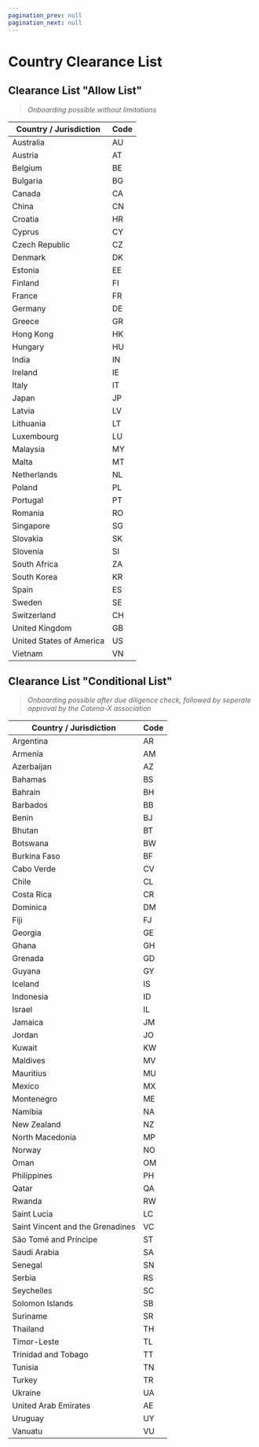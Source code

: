 ```yaml
---
pagination_prev: null
pagination_next: null
---
```


# Country Clearance List

## Clearance List "Allow List"

> *Onboarding possible without limitations*

| Country / Jurisdiction | Code |
| --- | --- |
| Australia | AU |
| Austria | AT |
| Belgium | BE |
| Bulgaria | BG |
| Canada | CA |
| China | CN |
| Croatia | HR |
| Cyprus | CY |
| Czech Republic | CZ |
| Denmark | DK |
| Estonia | EE |
| Finland | FI |
| France | FR |
| Germany | DE |
| Greece | GR |
| Hong Kong | HK |
| Hungary | HU |
| India | IN |
| Ireland | IE |
| Italy | IT |
| Japan | JP |
| Latvia | LV |
| Lithuania | LT |
| Luxembourg | LU |
| Malaysia | MY |
| Malta | MT |
| Netherlands | NL |
| Poland | PL |
| Portugal | PT |
| Romania | RO |
| Singapore | SG |
| Slovakia | SK |
| Slovenia | SI |
| South Africa | ZA |
| South Korea | KR |
| Spain | ES |
| Sweden | SE |
| Switzerland | CH |
| United Kingdom | GB |
| United States of America | US |
| Vietnam | VN |

## Clearance List "Conditional List"

> *Onboarding possible after due diligence check, followed by seperate approval by the Catena-X association*

| Country / Jurisdiction | Code |
| --- | --- |
| Argentina | AR |
| Armenia | AM |
| Azerbaijan | AZ |
| Bahamas | BS |
| Bahrain | BH |
| Barbados | BB |
| Benin | BJ |
| Bhutan | BT |
| Botswana | BW |
| Burkina Faso | BF |
| Cabo Verde | CV |
| Chile | CL |
| Costa Rica | CR |
| Dominica | DM |
| Fiji | FJ |
| Georgia | GE |
| Ghana | GH |
| Grenada | GD |
| Guyana | GY |
| Iceland | IS |
| Indonesia | ID |
| Israel | IL |
| Jamaica | JM |
| Jordan | JO |
| Kuwait | KW |
| Maldives | MV |
| Mauritius | MU |
| Mexico | MX |
| Montenegro | ME |
| Namibia | NA |
| New Zealand | NZ |
| North Macedonia | MP |
| Norway | NO |
| Oman | OM |
| Philippines | PH |
| Qatar | QA |
| Rwanda | RW |
| Saint Lucia | LC |
| Saint Vincent and the Grenadines | VC |
| São Tomé and Príncipe | ST |
| Saudi Arabia | SA |
| Senegal | SN |
| Serbia | RS |
| Seychelles | SC |
| Solomon Islands | SB |
| Suriname | SR |
| Thailand | TH |
| Timor-Leste | TL |
| Trinidad and Tobago | TT |
| Tunisia | TN |
| Turkey | TR |
| Ukraine | UA |
| United Arab Emirates | AE |
| Uruguay | UY |
| Vanuatu | VU
